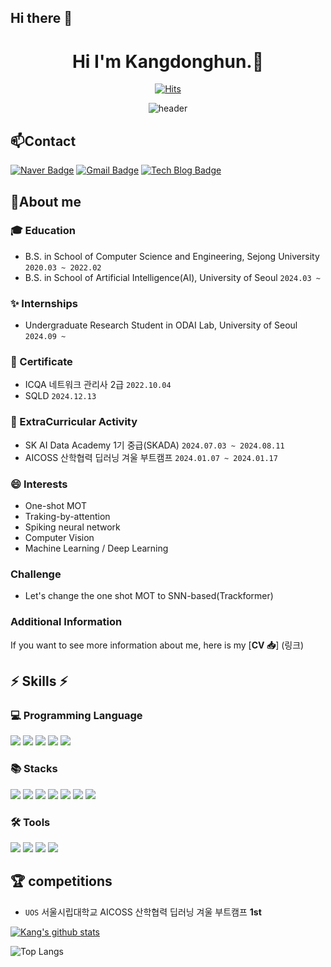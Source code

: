 ## Hi there 👋

<div align="center">

# Hi I'm Kangdonghun.👋
[![Hits](https://hits.seeyoufarm.com/api/count/incr/badge.svg?url=https%3A%2F%2Fgithub.com%2Fkangdonghun)](https://hits.seeyoufarm.com)

![header](https://capsule-render.vercel.app/api?type=venom&color=0:EEFF00,100:a82da8&height=300&section=header&text=Kangdonghun&fontSize=80)

</div>


## 📫Contact
[![Naver Badge](https://img.shields.io/badge/-Naver-03C75A?style=03C75A&logo=Naver&logoColor=white&link=mailto:danny472@naver.com)](mailto:danny472@naver.com) 
[![Gmail Badge](https://img.shields.io/badge/-Gmail-c14438?style=flat-square&logo=Gmail&logoColor=white&link=mailto:s01075659788@gmail.com)](mailto:s01075659788@gmail.com) 
[![Tech Blog Badge](http://img.shields.io/badge/-Tech%20blog-black?style=flat-square&logo=github&link=https://donghunkang.tistory.com/)](https://donghunkang.tistory.com/)

## 🔭About me

### :mortar_board: Education
- B.S. in School of Computer Science and Engineering, Sejong University `2020.03 ~ 2022.02`
- B.S. in School of Artificial Intelligence(AI), University of Seoul `2024.03 ~ `

### ✨ Internships
- Undergraduate Research Student in ODAI Lab, University of Seoul `2024.09 ~ `

### 🏅 Certificate
- ICQA 네트워크 관리사 2급 `2022.10.04`
- SQLD `2024.12.13`

### 📣 ExtraCurricular Activity
- SK AI Data Academy 1기 중급(SKADA) `2024.07.03 ~ 2024.08.11`
- AICOSS 산학협력 딥러닝 겨울 부트캠프 `2024.01.07 ~ 2024.01.17`

### 😄 Interests
- One-shot MOT
- Traking-by-attention
- Spiking neural network
- Computer Vision
- Machine Learning / Deep Learning
### Challenge
- Let's change the one shot MOT to SNN-based(Trackformer)
### Additional Information
If you want to see more information about me, here is my [**CV 📥**]
(링크)

<div>

## ⚡ Skills ⚡

  ### 💻 Programming Language
  <img src="https://img.shields.io/badge/python-3776AB?style=flat-square&logo=python&logoColor=white">
  <img src="https://img.shields.io/badge/R-276DC3?style=flat-square&logo=R&logoColor=white">
  <img src="https://img.shields.io/badge/Java-276DC3?style=flat-square&logo=OpenJDK&logoColor=white">
  <img src="https://img.shields.io/badge/C-276DC3?style=flat-square&logo=C&logoColor=white">
  <img src="https://img.shields.io/badge/mysql-4479A1?style=flat-square&logo=mysql&logoColor=white"> <br/> 
 
  ### 📚 Stacks
  <img src="https://img.shields.io/badge/Pandas-150458?style=flat-square&logo=Pandas&logoColor=white">
  <img src="https://img.shields.io/badge/Numpy-150458?style=flat-square&logo=Numpy&logoColor=white">
  <img src="https://img.shields.io/badge/scikit-learn-F7931E?style=flat&logo=scikit-learn&logoColor=white"/>
  <img src="https://img.shields.io/badge/TensorFlow-FF6F00?style=flat&logo=TensorFlow&logoColor=white"/> 
  <img src="https://img.shields.io/badge/PyTorch-EE4C2C?style=flat-square&logo=PyTorch&logoColor=white">
  <img src="https://img.shields.io/badge/Matplotlib-00ffff?style=flat-square&logo=Matplotlib&logoColor=black">
  <img src="https://img.shields.io/badge/Keras-D00000?style=flat-square&logo=Keras&logoColor=white"> <br/> 
  
  ### 🛠 Tools
  <img src="https://img.shields.io/badge/Visual Studio Code-007ACC?style=flat&logo=Visual Studio Code&logoColor=white"/>
  <img src="https://img.shields.io/badge/Google Colab-F9AB00?style=flat&logo=Google Colab&logoColor=white"/>
  <img src="https://img.shields.io/badge/Jupyter-F37626?style=flat&logo=Jupyter&logoColor=white"/>  
  <img src="https://img.shields.io/badge/Anaconda-44A833?style=flat&logo=Anaconda&logoColor=white"/> 



 </div>
 
## 🏆 competitions
- `UOS` 서울시립대학교 AICOSS 산학협력 딥러닝 겨울 부트캠프 **1st**

  
[![Kang's github stats](https://github-readme-stats.vercel.app/api?username=00kangdonghun&show_icons=true)](https://github.com/00kangdonghun)


![Top Langs](https://github-readme-stats.vercel.app/api/top-langs/?username=00kangdonghun&layout=compact)

<!--
**00kangdonghun/00kangdonghun** is a ✨ _special_ ✨ repository because its `README.md` (this file) appears on your GitHub profile.

Here are some ideas to get you started:

- 🔭 I’m currently working on ...
- 🌱 I’m currently learning ...
- 👯 I’m looking to collaborate on ...
- 🤔 I’m looking for help with ...
- 💬 Ask me about ...
- 📫 How to reach me: ...
- 😄 Pronouns: ...
- ⚡ Fun fact: ...
-->

